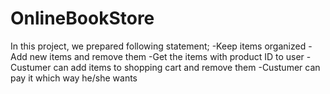 # OnlineBookStore
In this project, we prepared following statement;
-Keep items organized 
-Add new items and remove them
-Get the items with product ID to user
-Custumer can add items to shopping cart and remove them
-Custumer can pay it which way he/she wants
